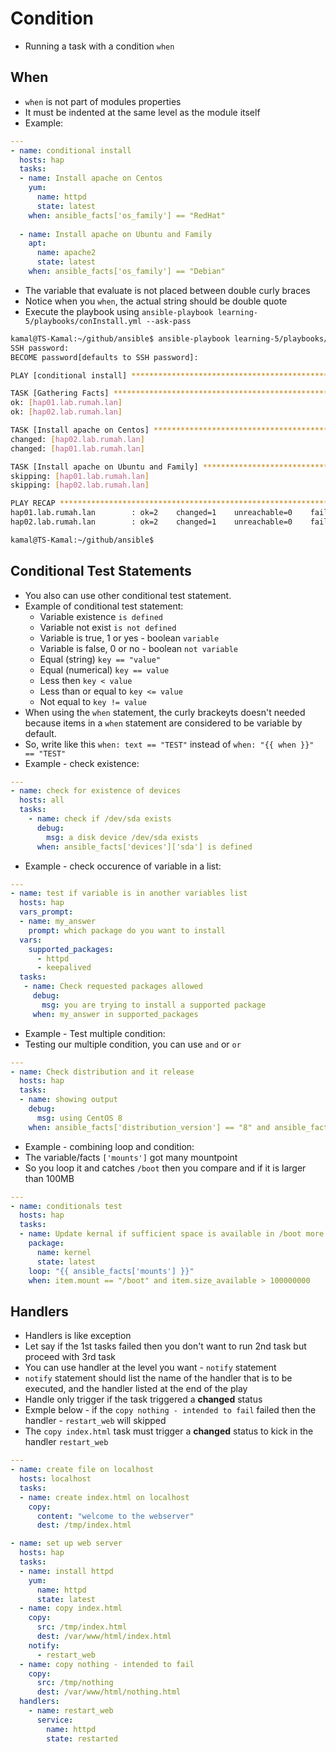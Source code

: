 # Condition

- Running a task with a condition `when`

## When

- `when` is not part of modules properties
- It must be indented at the same level as the module itself
- Example:

```yaml
---
- name: conditional install
  hosts: hap
  tasks:
  - name: Install apache on Centos
    yum:
      name: httpd
      state: latest
    when: ansible_facts['os_family'] == "RedHat"
  
  - name: Install apache on Ubuntu and Family
    apt:
      name: apache2
      state: latest 
    when: ansible_facts['os_family'] == "Debian"
```

- The variable that evaluate is not placed between double curly braces
- Notice when you `when`, the actual string should be double quote
- Execute the playbook using `ansible-playbook learning-5/playbooks/conInstall.yml --ask-pass`

```bash
kamal@TS-Kamal:~/github/ansible$ ansible-playbook learning-5/playbooks/conInstall.yml --ask-pass
SSH password: 
BECOME password[defaults to SSH password]: 

PLAY [conditional install] ***************************************************************************************************************************************************************************

TASK [Gathering Facts] *******************************************************************************************************************************************************************************
ok: [hap01.lab.rumah.lan]
ok: [hap02.lab.rumah.lan]

TASK [Install apache on Centos] **********************************************************************************************************************************************************************
changed: [hap02.lab.rumah.lan]
changed: [hap01.lab.rumah.lan]

TASK [Install apache on Ubuntu and Family] ***********************************************************************************************************************************************************
skipping: [hap01.lab.rumah.lan]
skipping: [hap02.lab.rumah.lan]

PLAY RECAP *******************************************************************************************************************************************************************************************
hap01.lab.rumah.lan        : ok=2    changed=1    unreachable=0    failed=0    skipped=1    rescued=0    ignored=0   
hap02.lab.rumah.lan        : ok=2    changed=1    unreachable=0    failed=0    skipped=1    rescued=0    ignored=0   

kamal@TS-Kamal:~/github/ansible$ 
```

## Conditional Test Statements

- You also can use other conditional test statement.
- Example of conditional test statement:
  - Variable existence `is defined`
  - Variable not exist `is not defined`
  - Variable is true, 1 or yes - boolean `variable`
  - Variable is false, 0 or no - boolean `not variable`
  - Equal (string) `key == "value"`
  - Equal (numerical) `key == value`
  - Less then `key < value`
  - Less than or equal to `key <= value`
  - Not equal to `key != value`
- When using the `when` statement, the curly brackeyts doesn't needed because items in a `when` statement are considered to be variable by default.
- So, write like this `when: text == "TEST"` instead of `when: "{{ when }}" == "TEST"`
- Example - check existence:

```yaml
---
- name: check for existence of devices
  hosts: all
  tasks:
    - name: check if /dev/sda exists
      debug:
        msg: a disk device /dev/sda exists
      when: ansible_facts['devices']['sda'] is defined
```

- Example - check occurence of variable in a list:

```yaml
---
- name: test if variable is in another variables list
  hosts: hap
  vars_prompt:
  - name: my_answer
    prompt: which package do you want to install
  vars:
    supported_packages:
      - httpd
      - keepalived
  tasks:
   - name: Check requested packages allowed
     debug:
       msg: you are trying to install a supported package
     when: my_answer in supported_packages
```

- Example - Test multiple condition:
- Testing our multiple condition, you can use `and` or `or`

```yaml
---
- name: Check distribution and it release
  hosts: hap
  tasks:
  - name: showing output
    debug:
      msg: using CentOS 8
    when: ansible_facts['distribution_version'] == "8" and ansible_facts['distribution'] == "CentOS"
```

- Example - combining loop and condition:
- The variable/facts `['mounts']` got many mountpoint
- So you loop it and catches `/boot` then you compare and if it is larger than 100MB

```yaml
---
- name: conditionals test
  hosts: hap
  tasks:
  - name: Update kernal if sufficient space is available in /boot more than 100MB
    package:
      name: kernel
      state: latest
    loop: "{{ ansible_facts['mounts'] }}"
    when: item.mount == "/boot" and item.size_available > 100000000
```

## Handlers

- Handlers is like exception
- Let say if the 1st tasks failed then you don't want to run 2nd task but proceed with 3rd task
- You can use handler at the level you want - `notify` statement
- `notify` statement should list the name of the handler that is to be executed, and the handler listed at the end of the play
- Handle only trigger if the task triggered a **changed** status
- Exmple below - if the `copy nothing - intended to fail` failed then the handler - `restart_web` will skipped
- The `copy index.html` task must trigger a **changed** status to kick in the handler `restart_web`

```yaml
---
- name: create file on localhost
  hosts: localhost
  tasks:
  - name: create index.html on localhost
    copy:
      content: "welcome to the webserver"
      dest: /tmp/index.html

- name: set up web server
  hosts: hap
  tasks:
  - name: install httpd
    yum:
      name: httpd
      state: latest
  - name: copy index.html
    copy:
      src: /tmp/index.html
      dest: /var/www/html/index.html
    notify:
      - restart_web
  - name: copy nothing - intended to fail
    copy:
      src: /tmp/nothing
      dest: /var/www/html/nothing.html
  handlers:
    - name: restart_web
      service:
        name: httpd
        state: restarted
```